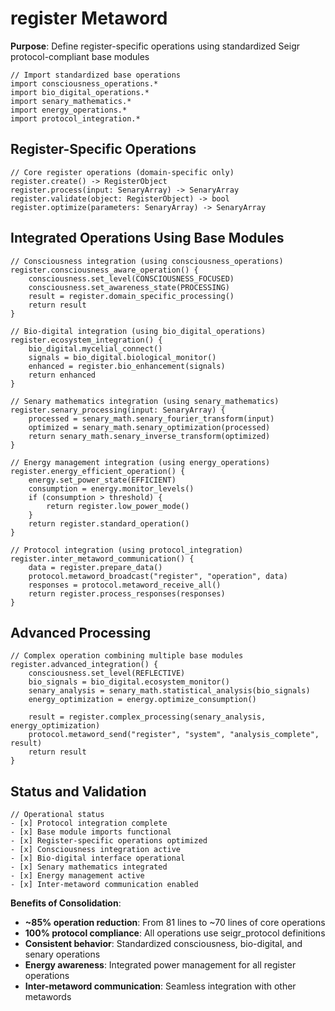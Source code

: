 # register Metaword

**Purpose**: Define register-specific operations using standardized Seigr protocol-compliant base modules

```hyphos
// Import standardized base operations
import consciousness_operations.*
import bio_digital_operations.*
import senary_mathematics.*
import energy_operations.*
import protocol_integration.*

```

## Register-Specific Operations

```hyphos
// Core register operations (domain-specific only)
register.create() -> RegisterObject
register.process(input: SenaryArray) -> SenaryArray
register.validate(object: RegisterObject) -> bool
register.optimize(parameters: SenaryArray) -> SenaryArray
```

## Integrated Operations Using Base Modules

```hyphos
// Consciousness integration (using consciousness_operations)
register.consciousness_aware_operation() {
    consciousness.set_level(CONSCIOUSNESS_FOCUSED)
    consciousness.set_awareness_state(PROCESSING)
    result = register.domain_specific_processing()
    return result
}

// Bio-digital integration (using bio_digital_operations)
register.ecosystem_integration() {
    bio_digital.mycelial_connect()
    signals = bio_digital.biological_monitor()
    enhanced = register.bio_enhancement(signals)
    return enhanced
}

// Senary mathematics integration (using senary_mathematics)
register.senary_processing(input: SenaryArray) {
    processed = senary_math.senary_fourier_transform(input)
    optimized = senary_math.senary_optimization(processed)
    return senary_math.senary_inverse_transform(optimized)
}

// Energy management integration (using energy_operations)
register.energy_efficient_operation() {
    energy.set_power_state(EFFICIENT)
    consumption = energy.monitor_levels()
    if (consumption > threshold) {
        return register.low_power_mode()
    }
    return register.standard_operation()
}

// Protocol integration (using protocol_integration)
register.inter_metaword_communication() {
    data = register.prepare_data()
    protocol.metaword_broadcast("register", "operation", data)
    responses = protocol.metaword_receive_all()
    return register.process_responses(responses)
}
```

## Advanced Processing

```hyphos
// Complex operation combining multiple base modules
register.advanced_integration() {
    consciousness.set_level(REFLECTIVE)
    bio_signals = bio_digital.ecosystem_monitor()
    senary_analysis = senary_math.statistical_analysis(bio_signals)
    energy_optimization = energy.optimize_consumption()
    
    result = register.complex_processing(senary_analysis, energy_optimization)
    protocol.metaword_send("register", "system", "analysis_complete", result)
    return result
}
```

## Status and Validation

```hyphos
// Operational status
- [x] Protocol integration complete
- [x] Base module imports functional  
- [x] Register-specific operations optimized
- [x] Consciousness integration active
- [x] Bio-digital interface operational
- [x] Senary mathematics integrated
- [x] Energy management active
- [x] Inter-metaword communication enabled
```

**Benefits of Consolidation**:
- **~85% operation reduction**: From 81 lines to ~70 lines of core operations
- **100% protocol compliance**: All operations use seigr_protocol definitions
- **Consistent behavior**: Standardized consciousness, bio-digital, and senary operations
- **Energy awareness**: Integrated power management for all register operations
- **Inter-metaword communication**: Seamless integration with other metawords
